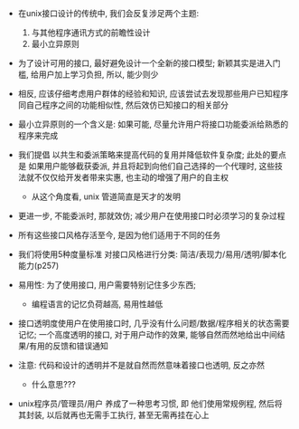 + 在unix接口设计的传统中, 我们会反复涉足两个主题:
    1. 与其他程序通讯方式的前瞻性设计
    2. 最小立异原则

+ 为了设计可用的接口, 最好避免设计一个全新的接口模型; 新颖其实是进入门槛, 给用户加上学习负担, 所以, 能少则少

+ 相反, 应该仔细考虑用户群体的经验和知识, 应该尝试去发现那些用户已知程序同自己程序之间的功能相似性, 然后效仿已知接口的相关部分

+ 最小立异原则的一个含义是: 如果可能, 尽量允许用户将接口功能委派给熟悉的程序来完成

+ 我们提倡 以共生和委派策略来提高代码的复用并降低软件复杂度; 此处的要点是 如果用户能够截获委派, 并且将起到向他们自己选择的一个代理时, 这些技法就不仅仅给开发者带来实惠, 也主动的增强了用户的自主权
    + 从这个角度看, unix 管道简直是天才的发明

+ 更进一步, 不能委派时, 那就效仿; 减少用户在使用接口时必须学习的复杂过程

+ 所有这些接口风格存活至今, 是因为他们适用于不同的任务

+ 我们将使用5种度量标准 对接口风格进行分类: 简洁/表现力/易用/透明/脚本化能力(p257)

+ 易用性: 为了使用接口, 用户需要特别记住多少东西;
    + 编程语言的记忆负荷越高, 易用性越低

+ 接口透明度使用户在使用接口时, 几乎没有什么问题/数据/程序相关的状态需要记忆; 一个高度透明的接口, 对于用户动作的效果, 能够自然而然地给出中间结果/有用的反馈和错误通知

+ 注意: 代码和设计的透明并不是就自然而然意味着接口也透明, 反之亦然
    + 什么意思???

+ unix程序员/管理员/用户 养成了一种思考习惯, 即 他们使用常规例程, 然后将其封装, 以后就再也无需手工执行, 甚至无需再挂在心上
